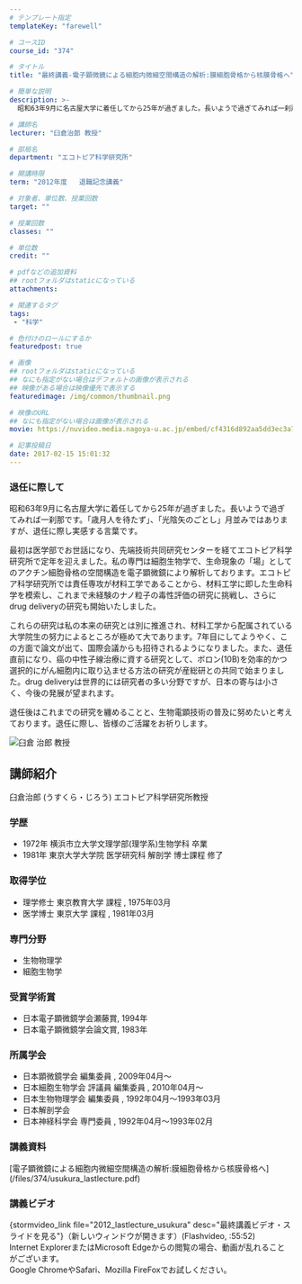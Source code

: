 ```yaml
---
# テンプレート指定
templateKey: "farewell"

# コースID
course_id: "374"

# タイトル
title: "最終講義-電子顕微鏡による細胞内微細空間構造の解析:膜細胞骨格から核膜骨格へ"

# 簡単な説明
description: >-
  昭和63年9月に名古屋大学に着任してから25年が過ぎました。長いようで過ぎてみれば一刹那です。「歳月人を待たず」、「光陰矢のごとし」月並みではありますが、退任に際し実感する言葉です。 最初は医...

# 講師名
lecturer: "臼倉治郎 教授"

# 部局名
department: "エコトピア科学研究所"

# 開講時限
term: "2012年度	退職記念講義"

# 対象者、単位数、授業回数
target: ""

# 授業回数
classes: ""

# 単位数
credit: ""

# pdfなどの追加資料
## rootフォルダはstaticになっている
attachments: 

# 関連するタグ
tags:
 - "科学"

# 色付けのロールにするか
featuredpost: true

# 画像
## rootフォルダはstaticになっている
## なにも指定がない場合はデフォルトの画像が表示される
## 映像がある場合は映像優先で表示する
featuredimage: /img/common/thumbnail.png

# 映像のURL
## なにも指定がない場合は画像が表示される
movie: https://nuvideo.media.nagoya-u.ac.jp/embed/cf4316d892aa5dd3ec3a7b347e2034ce6a5785cf

# 記事投稿日
date: 2017-02-15 15:01:32
---
```



### 退任に際して

昭和63年9月に名古屋大学に着任してから25年が過ぎました。長いようで過ぎてみれば一刹那です。「歳月人を待たず」、「光陰矢のごとし」月並みではありますが、退任に際し実感する言葉です。

最初は医学部でお世話になり、先端技術共同研究センターを経てエコトピア科学研究所で定年を迎えました。私の専門は細胞生物学で、生命現象の「場」としてのアクチン細胞骨格の空間構造を電子顕微鏡により解析しております。エコトピア科学研究所では責任専攻が材料工学であることから、材料工学に即した生命科学を模索し、これまで未経験のナノ粒子の毒性評価の研究に挑戦し、さらにdrug deliveryの研究も開始いたしました。

これらの研究は私の本来の研究とは別に推進され、材料工学から配属されている大学院生の努力によるところが極めて大であります。7年目にしてようやく、この方面で論文が出て、国際会議からも招待されるようになりました。また、退任直前になり、癌の中性子線治療に資する研究として、ボロン(10B)を効率的かつ選択的にがん細胞内に取り込ませる方法の研究が産総研との共同で始まりました。drug deliveryは世界的には研究者の多い分野ですが、日本の寄与は小さく、今後の発展が望まれます。

退任後はこれまでの研究を纏めることと、生物電顕技術の普及に努めたいと考えております。退任に際し、皆様のご活躍をお祈りします。



![臼倉 治郎 教授](/files/374/s_H24usukura_facephoto.jpg) 
## 講師紹介

臼倉治郎 (うすくら・じろう) エコトピア科学研究所教授

### 学歴

* 1972年 横浜市立大学文理学部(理学系)生物学科 卒業
* 1981年 東京大学大学院 医学研究科 解剖学 博士課程 修了

### 取得学位

* 理学修士 東京教育大学 課程 , 1975年03月
* 医学博士 東京大学 課程 , 1981年03月

### 専門分野

* 生物物理学
* 細胞生物学

### 受賞学術賞

* 日本電子顕微鏡学会瀬藤賞, 1994年
* 日本電子顕微鏡学会論文賞, 1983年

### 所属学会

* 日本顕微鏡学会 編集委員 , 2009年04月〜
* 日本細胞生物学会 評議員 編集委員 , 2010年04月〜
* 日本生物物理学会 編集委員 , 1992年04月〜1993年03月
* 日本解剖学会
* 日本神経科学会 専門委員 , 1992年04月〜1993年02月


<h3>講義資料</h3>

<p>
[電子顕微鏡による細胞内微細空間構造の解析:膜細胞骨格から核膜骨格へ](/files/374/usukura_lastlecture.pdf) 
</p>


<h3>講義ビデオ</h3>
<p>
{stormvideo_link file="2012_lastlecture_usukura" desc="最終講義ビデオ・スライドを見る"}（新しいウィンドウが開きます）(Flashvideo, :55:52)
<br>Internet ExplorerまたはMicrosoft Edgeからの閲覧の場合、動画が乱れることがございます。
<br>Google ChromeやSafari、Mozilla FireFoxでお試しください。
</p>